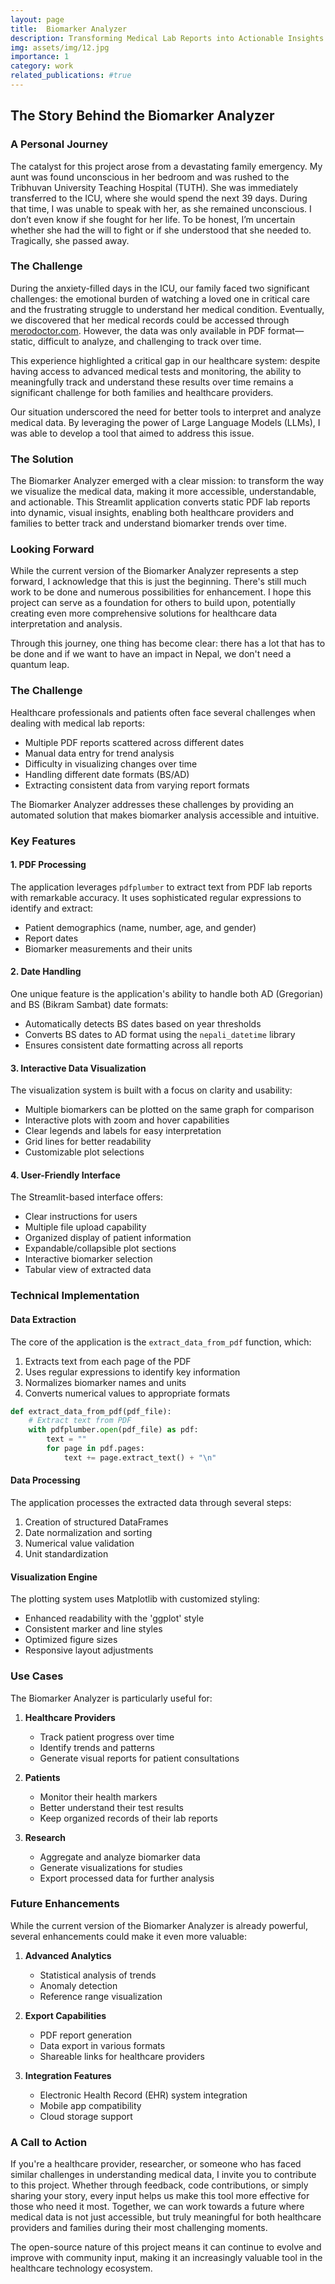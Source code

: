 ```yaml
---
layout: page
title:  Biomarker Analyzer 
description: Transforming Medical Lab Reports into Actionable Insights
img: assets/img/12.jpg
importance: 1
category: work
related_publications: #true
---
```

## The Story Behind the Biomarker Analyzer

### A Personal Journey

The catalyst for this project arose from a devastating family emergency. My aunt was found unconscious in her bedroom and was rushed to the Tribhuvan University Teaching Hospital (TUTH). She was immediately transferred to the ICU, where she would spend the next 39 days. During that time, I was unable to speak with her, as she remained unconscious. I don’t even know if she fought for her life. To be honest, I’m uncertain whether she had the will to fight or if she understood that she needed to. Tragically, she passed away.

### The Challenge

During the anxiety-filled days in the ICU, our family faced two significant challenges: the emotional burden of watching a loved one in critical care and the frustrating struggle to understand her medical condition. Eventually, we discovered that her medical records could be accessed through [merodoctor.com](https://labreport.merodoctor.com/). However, the data was only available in PDF format—static, difficult to analyze, and challenging to track over time.

This experience highlighted a critical gap in our healthcare system: despite having access to advanced medical tests and monitoring, the ability to meaningfully track and understand these results over time remains a significant challenge for both families and healthcare providers.

Our situation underscored the need for better tools to interpret and analyze medical data. By leveraging the power of Large Language Models (LLMs), I was able to develop a tool that aimed to address this issue.

### The Solution

The Biomarker Analyzer emerged with a clear mission: to transform the way we visualize the medical data, making it more accessible, understandable, and actionable. This Streamlit application converts static PDF lab reports into dynamic, visual insights, enabling both healthcare providers and families to better track and understand biomarker trends over time.

### Looking Forward

While the current version of the Biomarker Analyzer represents a step forward, I acknowledge that this is just the beginning. There's still much work to be done and numerous possibilities for enhancement. I hope this project can serve as a foundation for others to build upon, potentially creating even more comprehensive solutions for healthcare data interpretation and analysis.

Through this journey, one thing has become clear: there has a lot that has to be done and if we want to have an impact in Nepal, we don't need a quantum leap. 

### The Challenge

Healthcare professionals and patients often face several challenges when dealing with medical lab reports:

- Multiple PDF reports scattered across different dates
- Manual data entry for trend analysis
- Difficulty in visualizing changes over time
- Handling different date formats (BS/AD)
- Extracting consistent data from varying report formats

The Biomarker Analyzer addresses these challenges by providing an automated solution that makes biomarker analysis accessible and intuitive.

### Key Features

#### 1. PDF Processing
The application leverages `pdfplumber` to extract text from PDF lab reports with remarkable accuracy. It uses sophisticated regular expressions to identify and extract:
- Patient demographics (name, number, age, and gender)
- Report dates
- Biomarker measurements and their units

#### 2. Date Handling
One unique feature is the application's ability to handle both AD (Gregorian) and BS (Bikram Sambat) date formats:
- Automatically detects BS dates based on year thresholds
- Converts BS dates to AD format using the `nepali_datetime` library
- Ensures consistent date formatting across all reports

#### 3. Interactive Data Visualization
The visualization system is built with a focus on clarity and usability:
- Multiple biomarkers can be plotted on the same graph for comparison
- Interactive plots with zoom and hover capabilities
- Clear legends and labels for easy interpretation
- Grid lines for better readability
- Customizable plot selections

#### 4. User-Friendly Interface
The Streamlit-based interface offers:
- Clear instructions for users
- Multiple file upload capability
- Organized display of patient information
- Expandable/collapsible plot sections
- Interactive biomarker selection
- Tabular view of extracted data

### Technical Implementation

#### Data Extraction
The core of the application is the `extract_data_from_pdf` function, which:
1. Extracts text from each page of the PDF
2. Uses regular expressions to identify key information
3. Normalizes biomarker names and units
4. Converts numerical values to appropriate formats

```python
def extract_data_from_pdf(pdf_file):
    # Extract text from PDF
    with pdfplumber.open(pdf_file) as pdf:
        text = ""
        for page in pdf.pages:
            text += page.extract_text() + "\n"
```

#### Data Processing
The application processes the extracted data through several steps:
1. Creation of structured DataFrames
2. Date normalization and sorting
3. Numerical value validation
4. Unit standardization

#### Visualization Engine
The plotting system uses Matplotlib with customized styling:
- Enhanced readability with the 'ggplot' style
- Consistent marker and line styles
- Optimized figure sizes
- Responsive layout adjustments

### Use Cases

The Biomarker Analyzer is particularly useful for:

1. **Healthcare Providers**
   - Track patient progress over time
   - Identify trends and patterns
   - Generate visual reports for patient consultations

2. **Patients**
   - Monitor their health markers
   - Better understand their test results
   - Keep organized records of their lab reports

3. **Research**
   - Aggregate and analyze biomarker data
   - Generate visualizations for studies
   - Export processed data for further analysis

### Future Enhancements

While the current version of the Biomarker Analyzer is already powerful, several enhancements could make it even more valuable:

1. **Advanced Analytics**
   - Statistical analysis of trends
   - Anomaly detection
   - Reference range visualization

2. **Export Capabilities**
   - PDF report generation
   - Data export in various formats
   - Shareable links for healthcare providers

3. **Integration Features**
   - Electronic Health Record (EHR) system integration
   - Mobile app compatibility
   - Cloud storage support

### A Call to Action
If you're a healthcare provider, researcher, or someone who has faced similar challenges in understanding medical data, I invite you to contribute to this project. Whether through feedback, code contributions, or simply sharing your story, every input helps us make this tool more effective for those who need it most.
Together, we can work towards a future where medical data is not just accessible, but truly meaningful for both healthcare providers and families during their most challenging moments.

The open-source nature of this project means it can continue to evolve and improve with community input, making it an increasingly valuable tool in the healthcare technology ecosystem.
